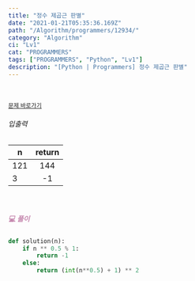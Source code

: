 ```yaml
---
title: "정수 제곱근 판별"
date: "2021-01-21T05:35:36.169Z"
path: "/Algorithm/programmers/12934/"
category: "Algorithm"
ci: "Lv1"
cat: "PROGRAMMERS"
tags: ["PROGRAMMERS", "Python", "Lv1"]
description: "[Python | Programmers] 정수 제곱근 판별"
---
```


<br />

<a href="https://programmers.co.kr/learn/courses/30/lessons/12934"><small>문제 바로가기</small></a>

###### 입출력

| n    | return |
| ---- | :----: |
| 121  |  144   |
| 3    |   -1   |

<br />

##### <h5 style="color:#C587AE;">💻 풀이</h5>

```python
def solution(n):
    if n ** 0.5 % 1:
        return -1
    else:
        return (int(n**0.5) + 1) ** 2
```



<br />

